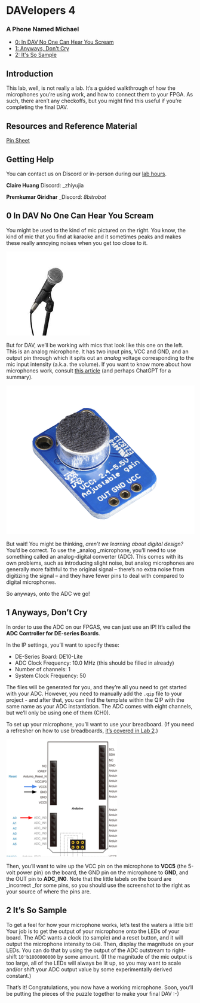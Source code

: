 # DAVelopers 4
### A Phone Named Michael


* [0: In DAV No One Can Hear You Scream](#0-in-dav-no-one-can-hear-you-scream)
* [1: Anyways, Don't Cry](#1-anyways-dont-cry)
* [2: It's So Sample](#2-its-so-sample)

## Introduction

This lab, well, is not really a lab. It’s a guided walkthrough of how the microphones you’re using work, and how to connect them to your FPGA. As such, there aren’t any checkoffs, but you might find this useful if you’re completing the final DAV.

## Resources and Reference Material

[Pin Sheet](https://docs.google.com/spreadsheets/d/1jTgphR61ozrNZlr9dLvId5t3o0FrikxSZWwAvhXF0Yo/edit#gid=0)


## Getting Help

You can contact us on Discord or in-person during our [lab hours](http://www.ieeebruins.com/lab).

**Claire Huang**		Discord: _zhiyujia

**Premkumar Giridhar**	_Discord: _8bitrobot_



## 0	In DAV No One Can Hear You Scream

You might be used to the kind of mic pictured on the right. You know, the kind of mic that you find at karaoke and it sometimes peaks and makes these really annoying noises when you get too close to it.

![alt_text](images/image8.png)

But for DAV, we’ll be working with mics that look like this one on the left. This is an analog microphone. It has two input pins, VCC and GND, and an output pin through which it spits out an _analog_ voltage corresponding to the mic input intensity (a.k.a. the volume). If you want to know more about how microphones work, consult [this article](https://mynewmicrophone.com/how-do-microphones-work-a-helpful-illustrated-guide/) (and perhaps ChatGPT for a summary).

![alt_text](images/image9.png)

But wait! You might be thinking, _aren’t we learning about digital design?_ You’d be correct. To use the _analog _microphone, you’ll need to use something called an analog-digital converter (ADC). This comes with its own problems, such as introducing slight noise, but analog microphones are generally more faithful to the original signal – there’s no extra noise from digitizing the signal – and they have fewer pins to deal with compared to digital microphones.

So anyways, onto the ADC we go!


## 1	Anyways, Don’t Cry

In order to use the ADC on our FPGAS, we can just use an IP! It’s called the **ADC Controller for DE-series Boards**.

In the IP settings, you’ll want to specify these:

* DE-Series Board: DE10-Lite
* ADC Clock Frequency: 10.0 MHz (this should be filled in already)
* Number of channels: 1
* System Clock Frequency: 50

The files will be generated for you, and they’re all you need to get started with your ADC. However, you need to manually add the `.qip` file to your project - and after that, you can find the template within the QIP with the same name as your ADC instantiation. The ADC comes with eight channels, but we’ll only be using one of them (CH0).

To set up your microphone, you’ll want to use your breadboard. (If you need a refresher on how to use breadboards, [it’s covered in Lab 2](https://docs.google.com/document/d/1emXJVqnejqBGhXFgjVql8LgWDyoD7YptCEizWkGXgB4/edit#heading=h.i2sfhlfk4hwj).)

![alt_text](images/image10.png)

Then, you’ll want to wire up the VCC pin on the microphone to **VCC5** (the 5-volt power pin) on the board, the GND pin on the microphone to **GND**, and the OUT pin to **ADC_IN0**. Note that the little labels on the board are _incorrect _for some pins, so you should use the screenshot to the right as your source of where the pins are.


## 2	It’s So Sample

To get a feel for how your microphone works, let’s test the waters a little bit! Your job is to get the output of your microphone onto the LEDs of your board. The ADC wants a clock (to sample) and a reset button, and it will output the microphone intensity to `CH0`. Then, display the magnitude on your LEDs. You can do that by using the output of the ADC outstream to right-shift `10'b1000000000` by some amount. (If the magnitude of the mic output is too large, all of the LEDs will always be lit up, so you may want to scale and/or shift your ADC output value by some experimentally derived constant.)

That’s it! Congratulations, you now have a working microphone. Soon, you’ll be putting the pieces of the puzzle together to make your final DAV :-)
